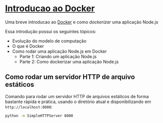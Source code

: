 # [Introducao ao Docker](https://igorlima.github.io/introducao-ao-docker)

Uma breve introducao ao [Docker](https://docs.docker.com/) e como _dockerizar_ uma aplicação Node.js

Essa introdução possui os seguintes tópicos:
- Evolução do modelo de computação
- O que é Docker
- Como rodar uma aplicação Node.js em Docker
  - Parte 1: Criando um aplicação Node.js
  - Parte 2: Como dockerizar uma aplicação Node.js

## Como rodar um servidor HTTP de arquivo estáticos

Comando para rodar um servidor HTTP de arquivos estáticos de forma bastante rápida e prática, usando o diretório atual e disponibilizando em `http://localhost:8000`:

```sh
python -m SimpleHTTPServer 8000
```
